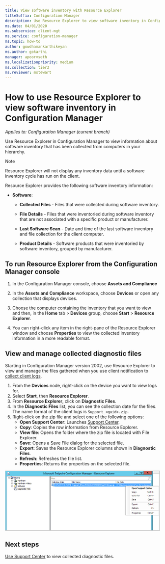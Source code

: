 ```yaml
---
title: View software inventory with Resource Explorer
titleSuffix: Configuration Manager
description: Use Resource Explorer to view software inventory in Configuration Manager.
ms.date: 04/01/2020
ms.subservice: client-mgt
ms.service: configuration-manager
ms.topic: how-to
author: gowdhamankarthikeyan
ms.author: gokarthi
manager: apoorvseth
ms.localizationpriority: medium
ms.collection: tier3
ms.reviewer: mstewart
---
```

# How to use Resource Explorer to view software inventory in Configuration Manager

*Applies to: Configuration Manager (current branch)*

Use Resource Explorer in Configuration Manager to view information about software inventory that has been collected from computers in your hierarchy.

> [!NOTE]
>  Resource Explorer will not display any inventory data until a software inventory cycle has run on the client.

 Resource Explorer provides the following software inventory information:

-   **Software**:

    -   **Collected Files** - Files that were collected during software inventory.

    -   **File Details** - Files that were inventoried during software inventory that are not associated with a specific product or manufacturer.

    -   **Last Software Scan** - Date and time of the last software inventory and file collection for the client computer.

    -   **Product Details** - Software products that were inventoried by software inventory, grouped by manufacturer.

## To run Resource Explorer from the Configuration Manager console

1.  In the Configuration Manager console, choose **Assets and Compliance**

2.  In the **Assets and Compliance** workspace, choose **Devices** or open any collection that displays devices.

3.  Choose the computer containing the inventory that you want to view and then, in the **Home** tab > **Devices** group, choose **Start** > **Resource Explorer**.

4.  You can right-click any item in the right-pane of the Resource Explorer window and choose **Properties** to view the collected inventory information in a more readable format.

## <a name="bkmk_diag"> </a> View and manage collected diagnostic files

Starting in Configuration Manager version 2002, use Resource Explorer to view and manage the files gathered when you use client notification to [collect client logs](../client-notification.md#client-diagnostics).

1. From the **Devices** node, right-click on the device you want to view logs for.
1. Select **Start**, then **Resource Explorer**.
1. From **Resource Explorer**, click on **Diagnostic Files**.
1. In the **Diagnostic Files** list, you can see the collection date for the files. The name format of the client logs is `Support_<guid>.zip`.
1. Right-click on the zip file and select one of the following options:
    - **Open Support Center**: Launches [Support Center](../../../support/support-center.md).
    - **Copy**: Copies the row information from Resource Explorer.
    - **View file**: Opens the folder where the zip file is located with File Explorer.
    - **Save**: Opens a Save File dialog for the selected file.
    - **Export**: Saves the Resource Explorer columns shown in **Diagnostic Files**.
    - **Refresh**: Refreshes the file list.
    - **Properties**: Returns the properties on the selected file.

[![Review and save client logs from Resource Explorer](./../media/4226618-view-collected-client-logs.png)](./../media/4226618-view-collected-client-logs.png#lightbox)

## Next steps

[Use Support Center](../../../support/support-center.md) to view collected diagnostic files.
